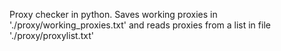 Proxy checker in python. Saves working proxies in './proxy/working_proxies.txt' and reads proxies from a list in file './proxy/proxylist.txt'

